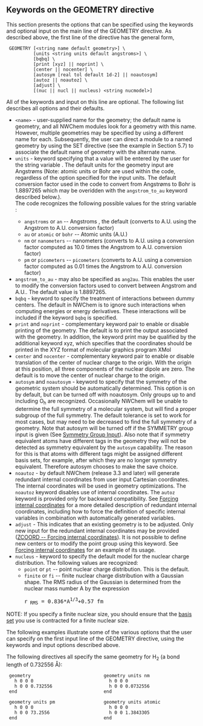 ## Keywords on the GEOMETRY directive

This section presents the options that can be specified using the
keywords and optional input on the main line of the GEOMETRY directive.
As described above, the first line of the directive has the general
form,
```
 GEOMETRY [<string name default geometry>] \  
          [units <string units default angstroms>] \  
          [bqbq] \  
          [print [xyz] || noprint] \ 
          [center || nocenter] \
          [autosym [real tol default 1d-2] || noautosym]  
          [autoz || noautoz] \  
          [adjust] \  
          [(nuc || nucl || nucleus) <string nucmodel>]
```
All of the keywords and input on this line are optional. The following
list describes all options and their defaults.

  - `<name>` - user-supplied name for the geometry; the default name is
    geometry, and all NWChem modules look for a geometry with this name.
    However, multiple geometries may be specified by using a different
    name for each. Subsequently, the user can direct a module to a named
    geometry by using the SET directive (see the example in Section 5.7)
    to associate the default name of geometry with the alternate name.
  - `units` - keyword specifying that a value will be entered by the user
    for the string variable <units>. The default units for the geometry
    input are Angstrøms (Note: atomic units or Bohr are used within the
    code, regardless of the option specified for the input units. The
    default conversion factor used in the code to convert from Angstrøms
    to Bohr is 1.8897265 which may be overidden with the
    `angstrom_to_au` keyword described below.).  
     The code recognizes the
    following possible values for the string variable <units>:
      - `angstroms` or `an` -- Angstroms , the default (converts to A.U.
        using the Angstrom to A.U. conversion factor)
      - `au` or `atomic` or `bohr` -- Atomic units (A.U.)
      - `nm` or `nanometers` -- nanometers (converts to A.U. using a
        conversion factor computed as 10.0 times the Angstrom to A.U.
        conversion factor)
      - `pm` or `picometers` -- `picometers` (converts to A.U. using a
        conversion factor computed as 0.01 times the Angstrom to A.U.
        conversion factor)
  - `angstrom_to_au` - may also be specified as `ang2au`. This enables the
    user to modify the conversion factors used to convert between
    Angstrom and A.U.. The default value is 1.8897265.
  - `bqbq` - keyword to specify the treatment of interactions between
    dummy centers. The default in NWChem is to ignore such interactions
    when computing energies or energy derivatives. These interactions
    will be included if the keyword `bqbq` is specified.
  - `print` and `noprint` - complementary keyword pair to enable or disable
    printing of the geometry. The default is to print the output
    associated with the geometry. In addition, the keyword print may be
    qualified by the additional keyword xyz, which specifies that the
    coordinates should be printed in the XYZ format of molecular
    graphics program XMol
  - `center` and `nocenter` - complementary keyword pair to enable or
    disable translation of the center of nuclear charge to the origin.
    With the origin at this position, all three components of the
    nuclear dipole are zero. The default is to move the center of
    nuclear charge to the origin.
  - `autosym` and `noautosym` - keyword to specify that the symmetry of the
    geometric system should be automatically determined. This option is
    on by default, but can be turned off with noautosym. Only groups up
    to and including O<sub>h</sub> are recognized. Occasionally NWChem will
    be unable to determine the full symmetry of a molecular system, but
    will find a proper subgroup of the full symmetry. The default
    tolerance is set to work for most cases, but may need to be
    decreased to find the full symmetry of a geometry. Note that autosym
    will be turned off if the SYMMETRY group input is given (See
    [Symmetry Group
    Input](SYMMETRY----Symmetry-Group-Input "wikilink")). Also note
    that if symmetry equivalent atoms have different tags in the
    geometry they will not be detected as symmetry equivalent by the
    `autosym` capability. The reason for this is that atoms with different
    tags might be assigned different basis sets, for example, after
    which they are no longer symmetry equivalent. Therefore autosym
    chooses to make the save choice.
  - `noautoz` - by default NWChem (release 3.3 and later) will generate
    redundant internal coordinates from user input Cartesian
    coordinates. The internal coordinates will be used in geometry
    optimizations. The `noautoz` keyword disables use of internal
    coordinates. The `autoz` keyword is provided only for backward
    compatibility. See [Forcing internal
    coordinates](ZCOORD----Forcing-internal-coordinates "wikilink") for
    a more detailed description of redundant internal coordinates,
    including how to force the definition of specific internal variables
    in combination with automatically generated variables.
  - `adjust` - This indicates that an existing geometry is to be adjusted.
    Only new input for the redundant internal coordinates may be
    provided ([ZCOORD -- Forcing internal
    coordinates](ZCOORD----Forcing-internal-coordinates "wikilink")). It
    is not possible to define new centers or to modify the point group
    using this keyword. See [Forcing internal
    coordinates](ZCOORD_--_Forcing_internal_coordinates "wikilink") for
    an example of its usage.
  - `nucleus` - keyword to specify the default model for the nuclear
    charge distribution. The following values are recognized:
      - `point` or `pt` -- point nuclear charge distribution. This is the
        default.
      - `finite` or `fi` -- finite nuclear charge distribution with a
        Gaussian shape. The RMS radius of the Gaussian is determined
        from the nuclear mass number A by the expression
        <pre>r<sub> RMS</sub> = 0.836*A<sup>1/3</sup>+0.57 fm</pre>

NOTE: If you specify a finite nuclear size, you should ensure that the
[basis set](Basis "wikilink") you use is contracted for a finite nuclear
size.

The following examples illustrate some of the various options that the
user can specify on the first input line of the GEOMETRY directive,
using the keywords and input options described above.

The following directives all specify the same geometry for  H<sub>2</sub> (a
bond length of 0.732556 Å):
```
 geometry                           geometry units nm     
   h 0 0 0                            h 0 0 0             
   h 0 0 0.732556                     h 0 0 0.0732556     
 end                                end                  

 geometry units pm                  geometry units atomic  
   h 0 0 0                            h 0 0 0               
   h 0 0 73.2556                      h 0 0 1.3843305       
 end                                end
```